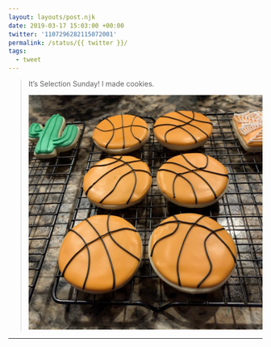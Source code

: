 ```yaml
---
layout: layouts/post.njk
date: 2019-03-17 15:03:00 +00:00
twitter: '1107296282115072001'
permalink: /status/{{ twitter }}/
tags: 
  - tweet
---
```


> It’s Selection Sunday! I made cookies. 
> 
> ![Iced sugar cookies that look like little basketballs.](/img/1107296282115072001-D13oFOjUgAEr64g.jpg)

---
